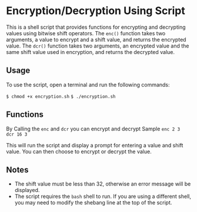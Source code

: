 # Encryption/Decryption Using Script

This is a shell script that provides functions for encrypting and decrypting values using bitwise shift operators. The `enc()` function takes two arguments, a value to encrypt and a shift value, and returns the encrypted value. The `dcr()` function takes two arguments, an encrypted value and the same shift value used in encryption, and returns the decrypted value.

## Usage

To use the script, open a terminal and run the following commands:

`$ chmod +x encryption.sh`
`$ ./encryption.sh`

## Functions

By Calling the `enc` and `dcr` you can encrypt and decrypt 
Sample 
`enc 2 3 `
`dcr 16 3 `

This will run the script and display a prompt for entering a value and shift value. You can then choose to encrypt or decrypt the value.

## Notes

- The shift value must be less than 32, otherwise an error message will be displayed.
- The script requires the `bash` shell to run. If you are using a different shell, you may need to modify the shebang line at the top of the script.

